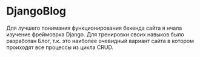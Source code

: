 # DjangoBlog
Для лучшего понимания функционирования бекенда сайта я нчала изучение фреймоврка Django.
Для тренировки своих навыков было разработан Блог, т.к. это наиболее очевидный вариант сайта в котором проиходят все процессы из цикла CRUD.
